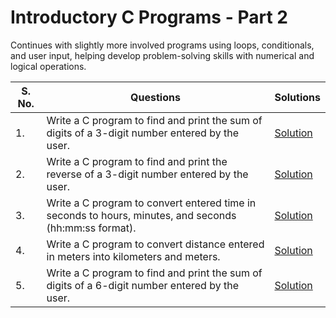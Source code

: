 # Introductory C Programs - Part 2

Continues with slightly more involved programs using loops, conditionals, and user input, helping develop problem-solving skills with numerical and logical operations.

| S. No. | Questions | Solutions |
|---|---|---|
| 1. | Write a C program to find and print the sum of digits of a 3-digit number entered by the user. | [Solution](https://github.com/PrateekRaj8125/Beginner-C-Programms/blob/main/Codes/2.%20Introductory%20C%20Programs%20-%20Part%202/pb1.c) |
| 2. | Write a C program to find and print the reverse of a 3-digit number entered by the user. | [Solution](https://github.com/PrateekRaj8125/Beginner-C-Programms/blob/main/Codes/2.%20Introductory%20C%20Programs%20-%20Part%202/pb2.c) |
| 3. | Write a C program to convert entered time in seconds to hours, minutes, and seconds (hh:mm:ss format). | [Solution](https://github.com/PrateekRaj8125/Beginner-C-Programms/blob/main/Codes/2.%20Introductory%20C%20Programs%20-%20Part%202/pb3.c) |
| 4. | Write a C program to convert distance entered in meters into kilometers and meters. | [Solution](https://github.com/PrateekRaj8125/Beginner-C-Programms/blob/main/Codes/2.%20Introductory%20C%20Programs%20-%20Part%202/pb4.c) |
| 5. | Write a C program to find and print the sum of digits of a 6-digit number entered by the user. | [Solution](https://github.com/PrateekRaj8125/Beginner-C-Programms/blob/main/Codes/2.%20Introductory%20C%20Programs%20-%20Part%202/pb5.c) |
